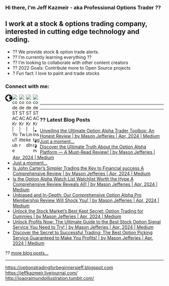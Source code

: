 

<!--
**jeffkazmeir/jeffkazmeir** is a ✨ _special_ ✨ repository because its `README.md` (this file) appears on your GitHub profile.

Here are some ideas to get you started:

- 🔭 I’m currently working on ...
- 🌱 I’m currently learning ...
- 👯 I’m looking to collaborate on ...
- 🤔 I’m looking for help with ...
- 💬 Ask me about ...
- 📫 How to reach me: ...
- 😄 Pronouns: ...
- ⚡ Fun fact: ...
-->
### Hi there, I'm Jeff Kazmeir - aka Professional Options Trader ??
## I work at a stock & options trading company, interested in cutting edge technology and coding.

- ?? We provide stock & option trade alerts.
- ?? I’m currently learning everything ??
- ?? I’m looking to collaborate with other content creators
- ?? 2022 Goals: Contribute more to Open Source projects
- ? Fun fact: I love to paint and trade stocks


### Connect with me:

[<img align="left" alt="codeSTACKr.com" width="22px" src="https://raw.githubusercontent.com/iconic/open-iconic/master/svg/globe.svg" />][website]
[<img align="left" alt="codeSTACKr | YouTube" width="22px" src="https://cdn.jsdelivr.net/npm/simple-icons@v3/icons/youtube.svg" />][youtube]
[<img align="left" alt="codeSTACKr | Twitter" width="22px" src="https://cdn.jsdelivr.net/npm/simple-icons@v3/icons/twitter.svg" />][twitter]
[<img align="left" alt="codeSTACKr | LinkedIn" width="22px" src="https://cdn.jsdelivr.net/npm/simple-icons@v3/icons/linkedin.svg" />][linkedin]
[<img align="left" alt="codeSTACKr | Instagram" width="22px" src="https://cdn.jsdelivr.net/npm/simple-icons@v3/icons/instagram.svg" />][instagram]

<br />

---

---

### ?? Latest Blog Posts

<!-- BLOG-POST-LIST:START -->
- [Unveiling the Ultimate Option Alpha Trader Toolbox: An Honest Review | by Mason Jefferies | Apr, 2024 | Medium](https://tradingoptionsforbeginners.medium.com/unveiling-the-ultimate-option-alpha-trader-toolbox-an-honest-review-6d574d537fc5?source=ifttt--------------3)
- [Just a moment...](https://medium.com/@tradingoptionsforbeginners/is-the-option-alpha-book-signals-review-worth-the-hype-find-out-the-truth-here-cdc3f33c0e97?source=ifttt--------------3)
- [Discover the Ultimate Truth About the Option Alpha Platform — A Must-Read Review! | by Mason Jefferies | Apr, 2024 | Medium](https://tradingoptionsforbeginners.medium.com/discover-the-ultimate-truth-about-the-option-alpha-platform-a-must-read-review-ee53201f3112?source=ifttt--------------3)
- [Just a moment...](https://medium.com/@tradingoptionsforbeginners/unlock-financial-success-with-these-top-rated-books-on-options-trading-your-guide-to-mastering-the-ac3361e08a4d?source=ifttt--------------3)
- [Is John Carter’s Simpler Trading the Key to Financial success A Comprehensive Review | by Mason Jefferies | Apr, 2024 | Medium](https://tradingoptionsforbeginners.medium.com/is-john-carters-simpler-trading-the-key-to-financial-success-a-comprehensive-review-9144193bbf4e?source=ifttt--------------3)
- [Is the Option Alpha Watch List Watchlist Worth the Hype A Comprehensive Review Reveals All! | by Mason Jefferies | Apr, 2024 | Medium](https://tradingoptionsforbeginners.medium.com/is-the-option-alpha-watch-list-watchlist-worth-the-hype-a-comprehensive-review-reveals-all-15c1e912558e?source=ifttt--------------3)
- [Unbiased and In-Depth: Our Comprehensive Option Alpha Pro Membership Review Will Shock You! | by Mason Jefferies | Apr, 2024 | Medium](https://tradingoptionsforbeginners.medium.com/unbiased-and-in-depth-our-comprehensive-option-alpha-pro-membership-review-will-shock-you-84b803d529e7?source=ifttt--------------3)
- [Unlock the Stock Market’s Best Kept Secret: Option Trading for Dummies | by Mason Jefferies | Apr, 2024 | Medium](https://tradingoptionsforbeginners.medium.com/unlock-the-stock-markets-best-kept-secret-option-trading-for-dummies-e26ca140746f?source=ifttt--------------3)
- [Unlock Profits Now: The Ultimate Guide to the Best Stock Option Signal Service You Need to Try! | by Mason Jefferies | Apr, 2024 | Medium](https://tradingoptionsforbeginners.medium.com/unlock-profits-now-the-ultimate-guide-to-the-best-stock-option-signal-service-you-need-to-try-5778e14fd3e6?source=ifttt--------------3)
- [Discover the Secret to Successful Trading: The Best Option Picking Service Guaranteed to Make You Profits! | by Mason Jefferies | Apr, 2024 | Medium](https://tradingoptionsforbeginners.medium.com/discover-the-secret-to-successful-trading-the-best-option-picking-service-guaranteed-to-make-you-822a0c6c51a4?source=ifttt--------------3)
<!-- BLOG-POST-LIST:END -->

?? [more blog posts...](https://theministerofcapitalism.com/blog/)

---


[website]: https://kingtradingsystems.com/blog/
[twitter]: https://twitter.com/optionstradejef
[youtube]: https://www.youtube.com/channel/UCEo82TuA0YdbXyO2oPecIHQ
[instagram]: https://tradingoptionsforbeginners.medium.com
[linkedin]: https://ca.linkedin.com/in/theministerofcapitalism
 https://optionstradingforbeginnersjeff.blogspot.com
 https://jeffkazmeir.livejournal.com/
 http://joaoraimundoillustration.tumblr.com/




